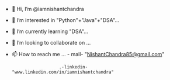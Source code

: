 - 👋 Hi, I’m @iamnishantchandra
- 👀 I’m interested in "Python"+"Java"+"DSA"...
- 🌱 I’m currently learning "DSA"...
- 💞️ I’m looking to collaborate on ...
- 📫 How to reach me ...   - mail- "NishantChandra85@gmail.com"
                        
                        .-linkedin- "www.linkedin.com/in/iamnishantchandra"

<!---
NishantChandra85/NishantChandra85 is a ✨ special ✨ repository because its `README.md` (this file) appears on your GitHub profile.
You can click the Preview link to take a look at your changes.
--->
